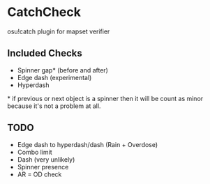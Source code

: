 # CatchCheck
osu!catch plugin for mapset verifier

## Included Checks
- Spinner gap* (before and after)
- Edge dash (experimental)
- Hyperdash

\* if previous or next object is a spinner then it will be count as minor because it's not a problem at all.

## TODO
- Edge dash to hyperdash/dash (Rain + Overdose)
- Combo limit
- Dash (very unlikely)
- Spinner presence
- AR = OD check
